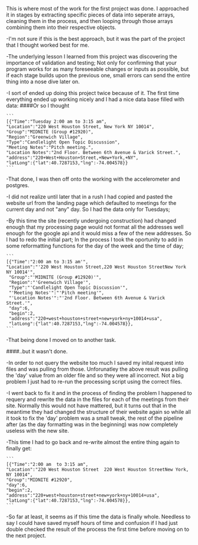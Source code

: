 This is where most of the work for the first project was done.
I approached it in stages by extracting specific pieces of data into seperate arrays, cleaning them in the process,
and then looping through those arrays combining them into their respective objects.

-I'm not sure if this is the best approach, but it was the part of the project that I thought worked best for me.

-The underlying lesson I learned from this project was discovering the importance of validation and testing; Not only for 
confirming that your program works for as many foreseeable changes or inputs as possible, but if each stage builds upon the previous one, small errors can send the entire thing into a nose dive later on. 

-I sort of ended up doing this project twice because of it.
The first time everything ended up working nicely and I had a nice data base filled with data:
####Or so I thought

	```
	[{"Time":"Tuesday 2:00 am to 3:15 am",
	"Location":"220 West Houston Street, New York NY 10014",
	"Group":"MIDNITE (Group #12920)",
	"Region":"Greenwich Village",
	"Type":"Candlelight Open Topic Discussion",
	"Meeting Notes":"Pitch meeting.",
	"Location Notes":"2nd Floor. Between 6th Avenue & Varick Street.",
	"address":"220+West+Houston+Street,+New+York,+NY",
	"latLong":{"lat":40.7287153,"lng":-74.004578}}
	```
	
-That done, I was then off onto the working with the accelerometer and postgres. 

-I did not realize until later that in a rush I had copied and pasted the website url from the landing page which defaulted to meetings for the current day and not "any" day. So I had the data only for Tuesdays;

-By this time the site (recently undergoing construction) had changed enough that my processing page would not format all the addresses well enough for the google api and it would miss a few of the new addresses. So I had to redo the initial part; In the process I took the oportunity to add in some reformatting functions for the day of the week and the time of day;

	```
	[{"Time":"2:00 am to 3:15 am'",
	"Location":"'220 West Houston Street,220 West Houston StreetNew York NY 10014'",
	 "Group":"'MIDNITE (Group #12920)'",
	 "Region":"'Greenwich Village'",
	 "Type":"'Candlelight Open Topic Discussion'",
	 "'Meeting Notes'":"'Pitch meeting'",
	 "'Location Notes'":"'2nd Floor. Between 6th Avenue & Varick Street.'",
	 "day":6,
	 "begin":2,
	 "address":"220+west+houston+street+new+york+ny+10014+usa",
	 "latLong":{"lat":40.7287153,"lng":-74.004578}},
	```

-That being done I moved on to another task.

####..but it wasn't done.

-In order to not query the website too much I saved my inital request into files and was pulling from those. Unforunatley the above result was pulling the 'day' value from an older file and so they were all incorrect. Not a big problem I just had to re-run the processing script using the correct files.

-I went back to fix it and in the process of finding the problem I happened to requery and rewrite the data in the files for each of the meetings from their site.
Normally this would not have mattered, but it turns out that in the meantime they had changed the structure of their website again so while all it took to fix the 'day' problem was a small tweak, the rest of the pipeline after (as the day formatting was in the beginning) was now completely useless with the new site.

-This time I had to go back and re-write almost the entire thing again to finally get:

	```
	[{"Time":"2:00 am  to 3:15 am",
	"Location":"220 West Houston Street  220 West Houston StreetNew York, NY 10014",
	"Group":"MIDNITE #12920",
	"day":6,
	"begin":2,
	"address":"220+west+houston+street+new+york+ny+10014+usa",
	"latLong":{"lat":40.7287153,"lng":-74.004578}},
	```

-So far at least, it seems as if this time the data is finally whole. Needless to say I could have saved myself hours of time and confusion if I had just double checked the result of the process the first time before moving on to the next project. 



